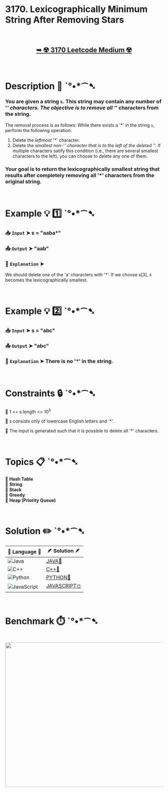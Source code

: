 # 3170. Lexicographically Minimum String After Removing Stars

</br>

<h2 align="center"> 

<a href="https://leetcode.com/problems/lexicographically-minimum-string-after-removing-stars/description/?envType=daily-question&envId=2025-06-07"><strong>➥ ☢️ 3170 Leetcode Medium ☢️ </strong></a>
</h2>

</br>

# Description 📜 ˋ°•*⁀➷

### You are given a string `s`. This string may contain any number of '*' characters. The objective is to remove *all* '*' characters from the string.

The removal process is as follows: While there exists a '*' in the string `s`, perform the following operation:

1. Delete the *leftmost* '*' character.
2.  Delete the *smallest* non-'*' character that is to the *left* of the deleted '*'. If multiple characters satify this condition (i.e., there are several smallest characters to the left), you can choose to delete any one of them.

### Your goal is to return the lexicographically smallest string that results after completely removing all '*' characters from the original string.

</br>

# Example 💡 1️⃣ ˋ°•*⁀➷

  ### 📥 `Input`  ➤ s = "aaba*"

  ### 📤 `Output`  ➤ "aab"

  ### 🔦 `Explanation`  ➤
We should delete one of the 'a' characters with '*'. If we choose s[3], s becomes the lexicographically smallest.

</br>

# Example 💡 2️⃣ ˋ°•*⁀➷

  ### 📥 `Input` ➤ s = "abc"

  ### 📤 `Output`  ➤ "abc"

  ### 🔦 `Explanation` ➤ There is no '*' in the string.

</br>

# Constraints 🔒 ˋ°•*⁀➷

🔹 1 <= s.length <= 10<sup>5</sup> </br>

🔹 s consists only of lowercase English letters and '*'. </br>

🔹 The input is generated such that it is possible to delete all '*' characters. </br>

</br>

# Topics 📋 ˋ°•*⁀➷

🔸 **Hash Table** </br>
🔸 **String** </br>
🔸 **Stack** </br>
🔸 **Greedy** </br>
🔸 **Heap (Priority Queue)** </br>

</br>

# Solution ✏️ ˋ°•*⁀➷

| 📒 Language 📒  | 🪶 Solution 🪶 |
| ------------- | ------------- |
|  ![Java](https://img.shields.io/badge/java-%23ED8B00.svg?style=for-the-badge&logo=openjdk&logoColor=white)  | [JAVA🍁]() |
|  ![C++](https://img.shields.io/badge/c++-%2300599C.svg?style=for-the-badge&logo=c%2B%2B&logoColor=white)  | [C++🎲]()  |
|  ![Python](https://img.shields.io/badge/python-3670A0?style=for-the-badge&logo=python&logoColor=ffdd54)    | [PYTHON🍰]() |
| ![JavaScript](https://img.shields.io/badge/javascript-%23323330.svg?style=for-the-badge&logo=javascript&logoColor=%23F7DF1E)   | [JAVASCRIPT☃️]() |

</br>

# Benchmark ⏱️ ˋ°•*⁀➷

<h1  align="center" >

<img src ="" width = "700px" height="462px" />

</h1>
